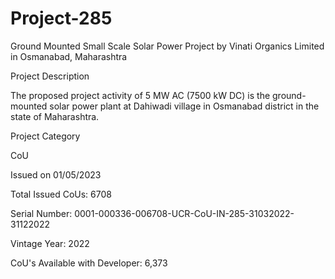 # Project-285
Ground Mounted Small Scale Solar Power Project by Vinati Organics Limited in Osmanabad, Maharashtra

Project Description

The proposed project activity of 5 MW AC (7500 kW DC) is the ground-mounted solar power plant at Dahiwadi village in Osmanabad district in the state of Maharashtra.

Project Category

CoU

Issued on 01/05/2023


Total Issued CoUs: 6708

Serial Number: 0001-000336-006708-UCR-CoU-IN-285-31032022-31122022

Vintage Year: 2022

CoU's Available with Developer: 6,373
